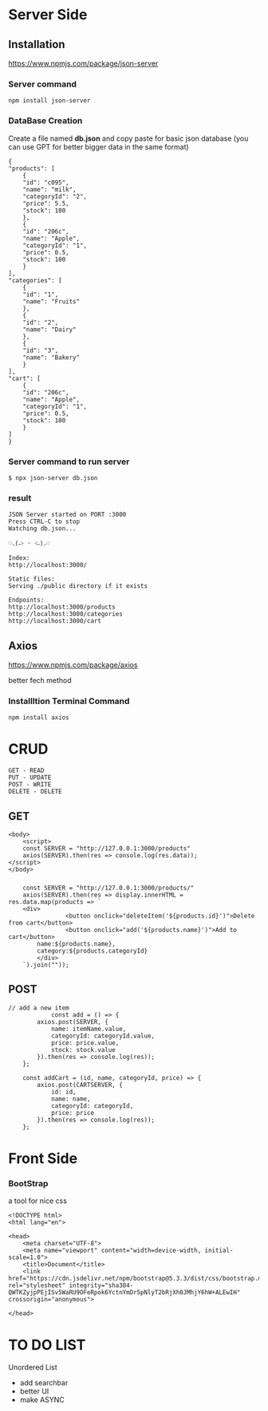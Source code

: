 # Server Side

## Installation 
https://www.npmjs.com/package/json-server

 ### Server command
    npm install json-server

### DataBase Creation
Create a file named __db.json__
and copy paste for basic json database (you can use GPT for better bigger data in the same format)


    {
    "products": [
        {
        "id": "c095",
        "name": "milk",
        "categoryId": "2",
        "price": 5.5,
        "stock": 100
        },
        {
        "id": "206c",
        "name": "Apple",
        "categoryId": "1",
        "price": 0.5,
        "stock": 100
        }
    ],
    "categories": [
        {
        "id": "1",
        "name": "Fruits"
        },
        {
        "id": "2",
        "name": "Dairy"
        },
        {
        "id": "3",
        "name": "Bakery"
        }
    ],
    "cart": [
        {
        "id": "206c",
        "name": "Apple",
        "categoryId": "1",
        "price": 0.5,
        "stock": 100
        }
    ]
    }


 ### Server command to run server
    $ npx json-server db.json

### result
    JSON Server started on PORT :3000
    Press CTRL-C to stop
    Watching db.json...

    ♡⸜(˶˃ ᵕ ˂˶)⸝♡

    Index:
    http://localhost:3000/

    Static files:
    Serving ./public directory if it exists

    Endpoints:
    http://localhost:3000/products
    http://localhost:3000/categories
    http://localhost:3000/cart

## Axios 
https://www.npmjs.com/package/axios

<script src="https://cdn.jsdelivr.net/npm/axios@1.6.7/dist/axios.min.js"></script>


better fech method
### Installltion Terminal Command
    npm install axios

# CRUD
    GET - READ
    PUT - UPDATE
    POST - WRITE 
    DELETE - DELETE

## GET
    <body>
        <script>
        const SERVER = "http://127.0.0.1:3000/products"
        axios(SERVER).then(res => console.log(res.data));
    </script>
    </body>

###
        const SERVER = "http://127.0.0.1:3000/products/"
        axios(SERVER).then(res => display.innerHTML = res.data.map(products => `
        <div>
                    <button onclick="deleteItem('${products.id}')">Delete from cart</button>
                    <button onclick="add('${products.name}')">Add to cart</button>
            name:${products.name},
            category:${products.categoryId}
            </div>
        `).join(""));
## POST
    // add a new item
                const add = () => {
            axios.post(SERVER, {
                name: itemName.value,
                categoryId: categoryId.value,
                price: price.value,
                stock: stock.value
            }).then(res => console.log(res));
        };

        const addCart = (id, name, categoryId, price) => {
            axios.post(CARTSERVER, {
                id: id,
                name: name,
                categoryId: categoryId,
                price: price
            }).then(res => console.log(res));
        };



# Front Side

### BootStrap 
a tool for nice css

    <!DOCTYPE html>
    <html lang="en">

    <head>
        <meta charset="UTF-8">
        <meta name="viewport" content="width=device-width, initial-scale=1.0">
        <title>Document</title>
        <link href="https://cdn.jsdelivr.net/npm/bootstrap@5.3.3/dist/css/bootstrap.min.css" rel="stylesheet" integrity="sha384-QWTKZyjpPEjISv5WaRU9OFeRpok6YctnYmDr5pNlyT2bRjXh0JMhjY6hW+ALEwIH" crossorigin="anonymous">

    </head>




# TO DO LIST

Unordered List
 * add searchbar
 * better UI
 * make ASYNC


